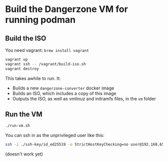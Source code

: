 # Build the Dangerzone VM for running podman

## Build the ISO

You need vagrant: `brew install vagrant`

```sh
vagrant up
vagrant ssh -- /vagrant/build-iso.sh
vagrant destroy
```

This takes awhile to run. It:

- Builds a new `dangerzone-converter` docker image
- Builds an ISO, which includes a copy of this image
- Outputs the ISO, as well as vmlinuz and initramfs files, in the `vm` folder

## Run the VM

```sh
./run-vm.sh
```

You can ssh in as the unprivileged user like this:

```sh
ssh -i ./ssh-key/id_ed25519 -o StrictHostKeyChecking=no user@192.168.65.3
```

(doesn't work yet)
